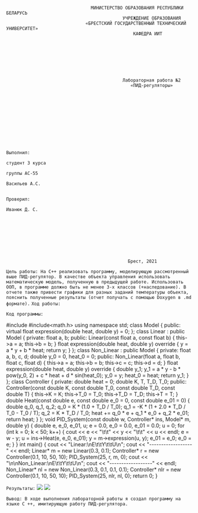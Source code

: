                                     МИНИСТЕРСТВО ОБРАЗОВАНИЯ РЕСПУБЛИКИ БЕЛАРУСЬ
                                                УЧРЕЖДЕНИЕ ОБРАЗОВАНИЯ 
                                  «БРЕСТСКИЙ ГОСУДАРСТВЕННЫЙ ТЕХНИЧЕСКИЙ УНИВЕРСИТЕТ»
                                                    КАФЕДРА ИИТ








                                                Лабораторная работа №2
                                                   «ПИД-регуляторы»











                                                                                Выполнил:
                                                                                студент 3 курса
                                                                                группы АС-55
                                                                                Васильев А.С.

                                                                                Проверил:
                                                                                Иванюк Д. С.









                                                  Брест, 2021  


```Цель работы: На C++ реализовать программу, моделирующую рассмотренный выше ПИД-регулятор. В качестве объекта управления использовать математическую модель, полученную в предыдущей работе. Использовать ООП, в программе должно быть не менее 3-х классов (+наследование). В отчете также привести графики для разных заданий температуры объекта, пояснить полученные результаты (отчет получать с помощью Doxygen в .md формате).```
```Ход работы:```


```Код программы:```

#include<iostream>
    #include<math.h>
    using namespace std;
    class Model
    {
    public:
    virtual float expression(double heat, double y) = 0;
    };
    class Linear : public Model
    {
    private:
    float a, b;
    public:
    Linear(const float a, const float b)
    {
        this->a = a;
        this->b = b;
    }
    float expression(double heat, double y) override
    {
        y = a * y + b * heat;
        return y;
    }
    };
    class Non_Linear : public Model
    {
    private:
    float a, b, c, d;
    double y_0 = 0, heat_0 = 0;
    public:
    Non_Linear(float a, float b, float c, float d)
    {
        this->a = a;
        this->b = b;
        this->c = c;
        this->d = d;
    }
    float expression(double heat, double y) override
    {
        double y_1;
        y_1 = a * y - b * pow(y_0, 2) + c * heat + d * sin(heat_0);
        y_0 = y;
        heat_0 = heat;
        return y_1;
    }
    };
    class Controller
    {
    private:
    double heat = 0;
    double K, T, T_D, T_0;
    public:
    Controller(const double K, const double T_0, const double T_D, const double T)
    {
        this->K = K;
        this->T_0 = T_0;
        this->T_D = T_D;
        this->T = T;
    }
    double Heat(const double e, const double e_0 = 0, const double e_01 = 0)
    {
        double q_0, q_1, q_2;
        q_0 = K * (1.0 + T_D / T_0);
        q_1 = -K * (1 + 2.0 * T_D / T_0 - T_0 / T);
        q_2 = K * T_D / T_0;
        heat += q_0 * e + q_1 * e_0 + q_2 * e_01;
        return heat;
    }
    };
    void PID_System(const double w, Controller* ins, Model* m, double y)
    {
    double e, e_0, e_01, u;
    e = 0.0,
        e_0 = 0.0,
        e_01 = 0.0;
    u = 0;
    for (int k = 0; k < 50; k++)
    {
        cout << e << "\t\t" << y << "\t\t" << u << endl;
        e = w - y;
        u = ins->Heat(e, e_0, e_01);
        y = m->expression(u, y);
        e_01 = e_0;
        e_0 = e;
    }
    }
    int main()
    {
    cout << "Linear:\nE\t\tY\t\tU\n";
    cout << "------------------" << endl;
    Linear* m = new Linear(0.3, 0.1);
    Controller* r = new Controller(0.1, 10, 50, 10);
    PID_System(25, r, m, 0);
    cout << "\n\nNon_Linear:\nE\t\tY\t\tU\n";
    cout << "------------------" << endl;
    Non_Linear* nl = new Non_Linear(0.3, 0.1, 0.1, 0.1);
    Controller* nlr = new Controller(0.1, 10, 50, 10);
    PID_System(25, nlr, nl, 0);
    return 0;
    }


```Результаты:```
<img src="images/linear.jpg">
<img src="images/nonlinear.jpg">


```Вывод: В ходе выполнения лабораторной работы я создал программу на языке C ++, имитирующую работу ПИД-регулятора. ```                 

